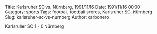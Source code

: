 Title: Karlsruher SC vs. Nürnberg, 1991/11/16
Date: 1991/11/16 00:00
Category: sports
Tags: football, football scores, Karlsruher SC, Nürnberg
Slug: karlsruher-sc-vs-nurnberg
Author: carbonero


Karlsruher SC 1 - 0 Nürnberg
